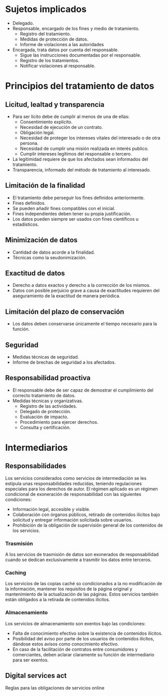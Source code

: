 # Sujetos implicados
- Delegado.
- Responsable, encargado de los fines y medio de tratamiento.
	- Registro del tratamiento.
	- Medidas de protección de datos.
	- Informe de violaciones a las autoridades
- Encargada, trata datos por cuenta del responsable.
	- Sigue las instrucciones documentadas por el responsable.
	- Registro de los tratamientos.
	- Notificar violaciones al responsable.
# Principios del tratamiento de datos
## Licitud, lealtad y transparencia
- Para ser lícito debe de cumplir al menos de una de ellas:
	- Consentimiento explícito.
	- Necesidad de ejecución de un contrato.
	- Obligación legal.
	- Necesidad de proteger los intereses vitales del interesado o de otra persona.
	- Necesidad de cumplir una misión realizada en interés publico.
	- Cumplir intereses legítimos del responsable o tercero.
- La legitimidad requiere de que los afectados sean informados del tratamiento.
- Transparencia, informado del método de tratamiento al interesado.
## Limitación de la finalidad
- El tratamiento debe perseguir los fines definidos anteriormente.
- Fines definidos.
- Se pueden añadir fines compatibles con el inicial.
- Fines independientes deben tener su propia justificación.
- Los datos pueden siempre ser usados con fines científicos u estadísticos.
## Minimización de datos
- Cantidad de datos acorde a la finalidad.
- Técnicas como la seudonimización.
## Exactitud de datos
- Derecho a datos exactos y derecho a la corrección de los mismos.
- Datos con posible perjuicio grave a causa de exactitudes requieren del aseguramiento de la exactitud de manera periódica.
## Limitación del plazo de conservación
- Los datos deben conservarse únicamente el tiempo necesario para la función.
## Seguridad
- Medidas técnicas de seguridad.
- Informe de brechas de seguridad a los afectados.
## Responsabilidad proactiva
- El responsable debe de ser capaz de demostrar el cumplimiento del correcto tratamiento de datos.
- Medidas técnicas y organizativas.
	- Registro de las actividades.
	- Delegado de protección.
	- Evaluación de impacto.
	- Procedimiento para ejercer derechos.
	- Consulta y certificación.
# Intermediarios
## Responsabilidades
Los servicios considerados como servicios de intermediación se les estipula unas responsabilidades reducidas, teniendo regulaciones especiales para los derechos de autor.
El régimen aplicado es un régimen condicional de exoneración de responsabilidad con las siguientes condiciones:
- Información legal, accesible y visible.
- Colaboración con órganos públicos, retirado de contenidos ilícitos bajo solicitud y entregar información solicitada sobre usuarios.
- Prohibición de la obligación de supervisión general de los contenidos de los servicios.
### Trasmisión
A los servicios de trasmisión de datos son exonerados de responsabilidad cuando se dedican exclusivamente a trasmitir los datos entre terceros.
### Caching
Los servicios de las copias caché so condicionados a la no modificación de la información, mantener los requisitos de la página original y mantenimiento de la actualización de las páginas. Estos servicios también están obligados a la retirada de contenidos ilícitos.
### Almacenamiento
Los servicios de almacenamiento son exentos bajo las condiciones:
- Falta de conocimiento efectivo sobre la existencia de contenidos ilícitos.
- Posibilidad del aviso por parte de los usuarios de contenidos ilícitos, dándose estos avisos como conocimiento efectivo.
- En caso de la facilitación de contratos entre consumidores y comerciantes, deben aclarar claramente su función de intermediario para ser exentos.
## Digital services act
Reglas para las obligaciones de servicios online